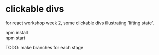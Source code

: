 # clickable divs

for react workshop week 2, 
some clickable divs illustrating 'lifting state'.

npm install </br>
npm start

TODO: make branches for each stage

